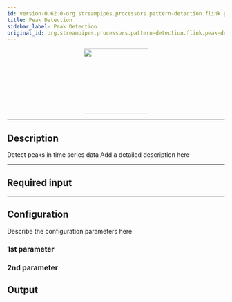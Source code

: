 ```yaml
---
id: version-0.62.0-org.streampipes.processors.pattern-detection.flink.peak-detection
title: Peak Detection
sidebar_label: Peak Detection
original_id: org.streampipes.processors.pattern-detection.flink.peak-detection
---
```




<p align="center"> 
    <img src="/docs/img/pipeline-elements/org.streampipes.processors.pattern-detection.flink.peak-detection/icon.png" width="150px;" class="pe-image-documentation"/>
</p>

***

## Description

Detect peaks in time series data
Add a detailed description here

***

## Required input


***

## Configuration

Describe the configuration parameters here

### 1st parameter


### 2nd parameter

## Output